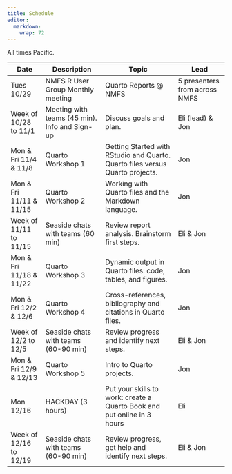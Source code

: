```yaml
---
title: Schedule
editor: 
  markdown: 
    wrap: 72
---
```


All times Pacific.

| Date   | Description   | Topic     | Lead |
| ---- | ---------- | ---- |----- |
| Tues 10/29  | NMFS R User Group Monthly meeting  |  Quarto Reports @ NMFS   | 5 presenters from across NMFS      |
| Week of 10/28 to 11/1   | Meeting with teams (45 min). Info and Sign-up   | Discuss goals and plan.   | Eli (lead) & Jon     |
| Mon & Fri 11/4 & 11/8 | Quarto Workshop 1 | Getting Started with RStudio and Quarto. Quarto files versus Quarto projects. | Jon |
| Mon & Fri 11/11 & 11/15  | Quarto Workshop 2 | Working with Quarto files and the Markdown language. | Jon |
| Week of 11/11 to 11/15 | Seaside chats with teams (60 min) |  Review  report analysis. Brainstorm first steps. | Eli & Jon  |
| Mon & Fri 11/18 & 11/22  | Quarto Workshop 3   | Dynamic output in Quarto files: code, tables, and figures. | Jon |
| Mon & Fri 12/2 & 12/6 | Quarto Workshop 4  | Cross-references, bibliography and citations in Quarto files. | Jon | 
| Week of 12/2 to 12/5  | Seaside chats with teams (60-90 min)  | Review progress and identify next steps. | Eli & Jon |
| Mon & Fri 12/9 & 12/13 | Quarto Workshop 5  | Intro to Quarto projects. | Jon |
| Mon 12/16   | HACKDAY (3 hours) | Put your skills to work: create a Quarto Book and put online in 3 hours | Eli |
| Week of 12/16 to 12/19  | Seaside chats with teams (60-90 min)  | Review progress, get help and identify next steps. | Eli & Jon |
